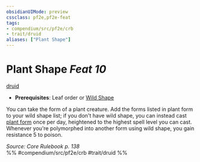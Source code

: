 ```yaml
---
obsidianUIMode: preview
cssclass: pf2e,pf2e-feat
tags:
- compendium/src/pf2e/crb
- trait/druid
aliases: ["Plant Shape"]
---
```

# Plant Shape  *Feat 10*  
[druid](../../rules/traits/druid.md)  

- **Prerequisites**: Leaf order or [Wild Shape](wild-shape.md)

You can take the form of a plant creature. Add the forms listed in plant form to your wild shape list; if you don't have wild shape, you can instead cast [plant form](../spells/plant-form.md) once per day, heightened to the highest spell level you can cast. Whenever you're polymorphed into another form using wild shape, you gain resistance 5 to poison.

*Source: Core Rulebook p. 138*  
%% #compendium/src/pf2e/crb #trait/druid %%